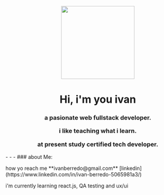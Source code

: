 <div id="header" align="center">
   <img src="https://media.giphy.com/media/qgQUggAC3Pfv687qPC/giphy.gif" width="200" />
   <h1 align="center"> Hi, i'm you ivan </h1>
  <h3 align="center"> <p>a pasionate web fullstack developer.</p> 
    <p>i like teaching what i learn.</p>
    <p>at present study certified tech developer.</p> 
   </h3>
   </div>
   - - -
   ### about Me:
   <p> how yo reach me **ivanberredo@gmail.com** [linkedin]          (https://www.linkedin.com/in/ivan-berredo-5065981a3/) </p>
   <p> i'm currently learning react.js, QA testing and ux/ui </p>
